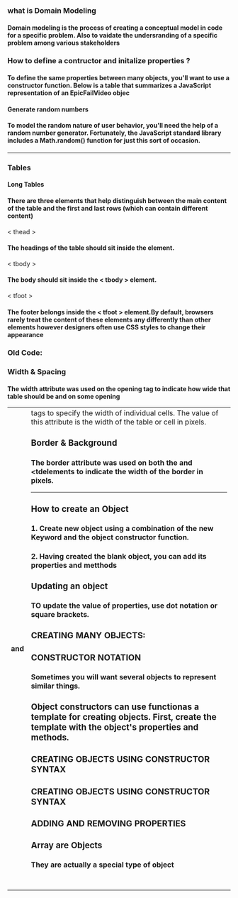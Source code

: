 ### what is Domain Modeling
#### Domain modeling is the process of creating a conceptual model in code for a specific problem. Also to vaidate the undersranding of a specific problem among various stakeholders

### How to define a contructor and initalize properties ?
#### To define the same properties between many objects, you'll want to use a constructor function. Below is a table that summarizes a JavaScript representation of an EpicFailVideo objec
#### Generate random numbers
#### To model the random nature of user behavior, you'll need the help of a random number generator. Fortunately, the JavaScript standard library includes a Math.random() function for just this sort of occasion.

---------------------
### Tables
#### Long Tables
#### There are three elements that help distinguish between the main content of the table and the first and last rows (which can contain different content)

< thead >
#### The headings of the table should sit inside the <thead> element. 
< tbody >
#### The body should sit inside the < tbody > element. 
< tfoot >
#### The footer belongs inside the < tfoot > element.By default, browsers rarely treat the content of these elements any differently than other elements however designers often use CSS styles to change their appearance

### Old Code:
### Width & Spacing

#### The width attribute was used on the opening <table> tag to indicate how wide that table should be and on some opening <th> and <td> tags to specify the width of individual cells. The value of this attribute is the width of the table or cell in pixels.

### Border & Background
#### The border attribute was used on both the <table> and <tdelements to indicate the width of the border in pixels.

----------
### How to create an Object
#### 1. Create new object using a combination of the new Keyword and the object constructor function.

#### 2. Having created the blank object, you can add its properties and metthods

### Updating an object
#### TO update the value of properties, use dot notation or square brackets.

### CREATING MANY OBJECTS:

### CONSTRUCTOR NOTATION
#### Sometimes you will want several objects to represent similar things. 
### Object constructors can use functionas a template for creating objects. First, create the template with the object's properties and methods.

### CREATING OBJECTS USING CONSTRUCTOR SYNTAX 

### CREATING OBJECTS USING CONSTRUCTOR SYNTAX 

### ADDING AND REMOVING PROPERTIES 

### Array are Objects
#### They are actually a special type of object

